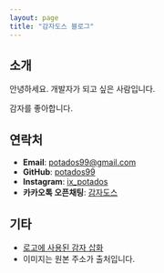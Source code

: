 ```yaml
---
layout: page
title: "감자도스 블로그"
---
```


## 소개

안녕하세요. 개발자가 되고 싶은 사람입니다.

감자를 좋아합니다.

## 연락처

- **Email**: <potados99@gmail.com>
- **GitHub**: [potados99](https://github.com/potados99)
- **Instagram**: [ix_potados](https://www.instagram.com/ix_potados/)
- **카카오톡 오픈채팅**: [감자도스](https://open.kakao.com/o/sqE5M3Rc)

## 기타

- [로고에 사용된 감자 삽화](https://www.vexels.com/png-svg/preview/185272/potato-vegetable-flat)
- 이미지는 원본 주소가 출처입니다.

